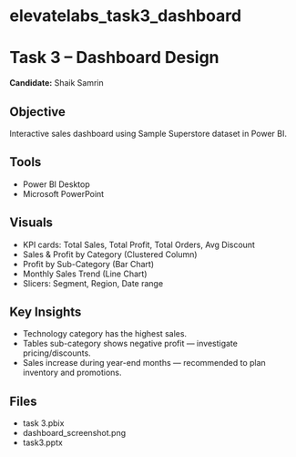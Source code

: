 # elevatelabs_task3_dashboard
# Task 3 – Dashboard Design
**Candidate:** Shaik Samrin

## Objective
Interactive sales dashboard using Sample Superstore dataset in Power BI.

## Tools
- Power BI Desktop
- Microsoft PowerPoint

## Visuals
- KPI cards: Total Sales, Total Profit, Total Orders, Avg Discount
- Sales & Profit by Category (Clustered Column)
- Profit by Sub-Category (Bar Chart)
- Monthly Sales Trend (Line Chart)
- Slicers: Segment, Region, Date range

## Key Insights
- Technology category has the highest sales.
- Tables sub-category shows negative profit — investigate pricing/discounts.
- Sales increase during year-end months — recommended to plan inventory and promotions.

## Files
- task 3.pbix
- dashboard_screenshot.png
- task3.pptx

